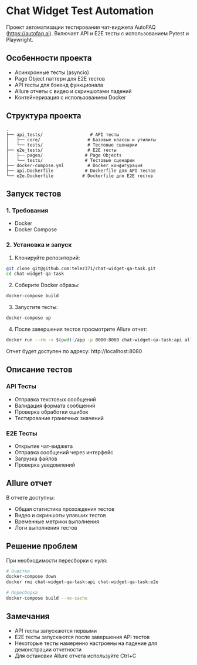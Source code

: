 # Chat Widget Test Automation

Проект автоматизации тестирования чат-виджета AutoFAQ (https://autofaq.ai). 
Включает API и E2E тесты с использованием Pytest и Playwright.

## Особенности проекта
- Асинхронные тесты (asyncio)
- Page Object паттерн для E2E тестов
- API тесты для бэкенд функционала
- Allure отчеты с видео и скриншотами падений
- Контейнеризация с использованием Docker

## Структура проекта
```
.
├── api_tests/                  # API тесты
│   ├── core/                  # Базовые классы и утилиты
│   └── tests/                 # Тестовые сценарии
├── e2e_tests/                 # E2E тесты
│   ├── pages/                # Page Objects
│   └── tests/                # Тестовые сценарии
├── docker-compose.yml         # Docker конфигурация
├── api.Dockerfile            # Dockerfile для API тестов
└── e2e.Dockerfile           # Dockerfile для E2E тестов
```

## Запуск тестов

### 1. Требования
- Docker
- Docker Compose

### 2. Установка и запуск

1. Клонируйте репозиторий:
```bash
git clone git@github.com:telez371/chat-widget-qa-task.git
cd chat-widget-qa-task
```

2. Соберите Docker образы:
```bash
docker-compose build
```

3. Запустите тесты:
```bash
docker-compose up
```

4. После завершения тестов просмотрите Allure отчет:
```bash
docker run --rm -v $(pwd):/app -p 8080:8080 chat-widget-qa-task:api allure serve -h 0.0.0.0 -p 8080 /app/allure-results
```

Отчет будет доступен по адресу: http://localhost:8080

## Описание тестов

### API Тесты
- Отправка текстовых сообщений
- Валидация формата сообщений
- Проверка обработки ошибок
- Тестирование граничных значений

### E2E Тесты
- Открытие чат-виджета
- Отправка сообщений через интерфейс
- Загрузка файлов
- Проверка уведомлений

## Allure отчет
В отчете доступны:
- Общая статистика прохождения тестов
- Видео и скриншоты упавших тестов
- Временные метрики выполнения
- Логи выполнения тестов

## Решение проблем

При необходимости пересборки с нуля:
```bash
# Очистка
docker-compose down
docker rmi chat-widget-qa-task:api chat-widget-qa-task:e2e

# Пересборка
docker-compose build --no-cache
```

## Замечания
- API тесты запускаются первыми
- E2E тесты запускаются после завершения API тестов
- Некоторые тесты намеренно настроены на падение для демонстрации отчетности
- Для остановки Allure отчета используйте Ctrl+C
